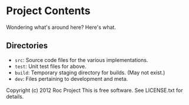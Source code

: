 Project Contents
================


Wondering what's around here?  Here's what.


Directories
-----------

* `src`: Source code files for the various implementations.
* `test`: Unit test files for above.
* `build`: Temporary staging directory for builds.  (May not exist.)
* `dev`: Files pertaining to development and meta.


Copyright (c) 2012 Roc Project
This is free software.  See LICENSE.txt for details.
